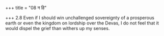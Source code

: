 +++
title = "08 न हि"

+++
2.8 Even if I should win unchallenged sovereignty of a prosperous earth
or even the kingdom on lordship over the Devas, I do not feel that it
would dispel the grief than withers up my senses.
